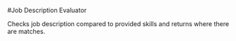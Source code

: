 #Job Description Evaluator

Checks job description compared to provided skills and returns where there are matches.
